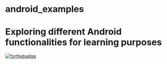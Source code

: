 # android_examples
Exploring different Android functionalities for learning purposes
======
[![forthebadge](https://forthebadge.com/images/badges/built-for-android.svg)](https://forthebadge.com)
